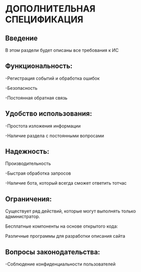 # ДОПОЛНИТЕЛЬНАЯ СПЕЦИФИКАЦИЯ

## Введение

В этом раздели будет описаны все требования к ИС

## Функциональность:

-Регистрация событий и обработка ошибок

-Безопасность

-Постоянная обратная связь

## Удобство использования:

-Простота изложения информации

-Наличие раздела с постоянными вопросами

## Надежность:

Производительность

-Быстрая обработка запросов

-Наличие бота, который всегда сможет ответить тотчас

## Ограничения:

Существует ряд действий, которые могут выполнять только администратор.

Бесплатные компоненты на основе открытого кода:

Различные программы для разработки описания сайта

## Вопросы законодательства:

-Соблюдение конфиденциальности пользователей
